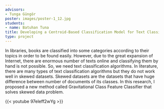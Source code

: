 ```yaml
---
advisors:
- Tunga Güngör
poster: images/poster-1_12.jpg
students:
- name: Batuhan Tuna
title: Developing a Centroid-Based Classification Model for Text Classification
type: project
---
```


In libraries, books are classified into some categories according to their topics in order to be found easily. However, due to the great expansion of Internet, there are enormous number of texts online and classifying them by hand is not possible. So, we need text classification algorithms. In literature, there are many types of text classification algorithms but they do not work well in skewed datasets. Skewed datasets are the datasets that have huge difference between number of documents of its classes. In this research, I proposed a new method called Gravitational Class Feature Classifier that solves skewed data problem.


{{< youtube 97eleff2wYg >}}